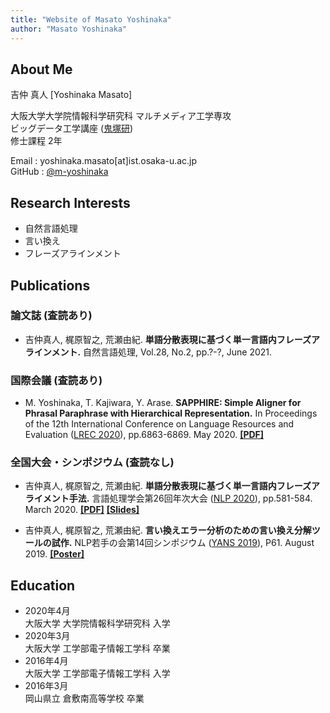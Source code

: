 ```yaml
---
title: "Website of Masato Yoshinaka"
author: "Masato Yoshinaka"
---
```


## About Me
吉仲 真人 [Yoshinaka Masato]

大阪大学大学院情報科学研究科 マルチメディア工学専攻 \
ビッグデータ工学講座
([鬼塚研](http://www-bigdata.ist.osaka-u.ac.jp/ja/home/)) \
修士課程 2年


Email : yoshinaka.masato[at]ist.osaka-u.ac.jp\
GitHub : [@m-yoshinaka](https://github.com/m-yoshinaka/)


## Research Interests
* 自然言語処理
* 言い換え
* フレーズアラインメント


## Publications
### 論文誌 (査読あり)
* 吉仲真人, 梶原智之, 荒瀬由紀.
  **単語分散表現に基づく単一言語内フレーズアラインメント.**
  自然言語処理, Vol.28, No.2, pp.?-?, June 2021.

### 国際会議 (査読あり)
* M. Yoshinaka, T. Kajiwara, Y. Arase.
  **SAPPHIRE: Simple Aligner for Phrasal Paraphrase with Hierarchical Representation.**
  In Proceedings of the 12th International Conference on Language Resources and Evaluation
  ([LREC 2020](https://lrec2020.lrec-conf.org/en/)), pp.6863-6869. May 2020.
  **[[PDF]](https://www.aclweb.org/anthology/2020.lrec-1.847/)**

### 全国大会・シンポジウム (査読なし)
* 吉仲真人, 梶原智之, 荒瀬由紀.
  **単語分散表現に基づく単一言語内フレーズアライメント手法.**
  言語処理学会第26回年次大会 ([NLP 2020](https://www.anlp.jp/nlp2020/)), pp.581-584. March 2020.
  **[[PDF]](https://www.anlp.jp/proceedings/annual_meeting/2020/pdf_dir/C3-3.pdf)**
  **[[Slides]](/pdf/nlp2020_yoshinaka.pdf)**

* 吉仲真人, 梶原智之, 荒瀬由紀.
  **言い換えエラー分析のための言い換え分解ツールの試作.**
  NLP若手の会第14回シンポジウム ([YANS 2019](https://yans.anlp.jp/entry/yans2019)), P61. August 2019.
  **[[Poster]](/pdf/yans2019_yoshinaka.pdf)**


## Education

* 2020年4月  \
  大阪大学 大学院情報科学研究科 入学
* 2020年3月  \
  大阪大学 工学部電子情報工学科 卒業
* 2016年4月  \
  大阪大学 工学部電子情報工学科 入学
* 2016年3月  \
  岡山県立 倉敷南高等学校 卒業
